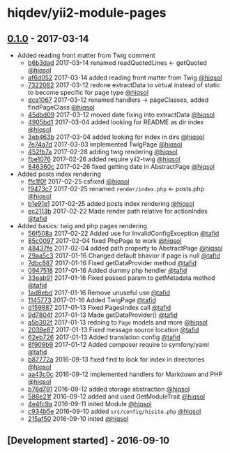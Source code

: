 # hiqdev/yii2-module-pages

## [0.1.0] - 2017-03-14

- Added reading front matter from Twig comment
    - [b6b3dad] 2017-03-14 renamed readQuotedLines <- getQuoted [@hiqsol]
    - [af6d052] 2017-03-14 added reading front matter from Twig [@hiqsol]
    - [7322082] 2017-03-12 redone extractData to virtual instead of static to become specific for page type [@hiqsol]
    - [dca1067] 2017-03-12 renamed handlers -> pageClasses, added findPageClass [@hiqsol]
    - [45dbd09] 2017-03-12 moved date fixing into extractData [@hiqsol]
    - [4905bd1] 2017-03-04 added looking for README as dir index [@hiqsol]
    - [3eb463b] 2017-03-04 added looking for index in dirs [@hiqsol]
    - [7e74a7d] 2017-03-03 implemented TwigPage [@hiqsol]
    - [452fb7a] 2017-02-28 adding twig rendering [@hiqsol]
    - [fbe1076] 2017-02-26 added require yii2-twig [@hiqsol]
    - [846360c] 2017-02-26 fixed getting date in AbstractPage [@hiqsol]
- Added posts index rendering
    - [ffc1f0f] 2017-02-25 csfixed [@hiqsol]
    - [f9473c7] 2017-02-25 renamed `render/index.php` <- posts.php [@hiqsol]
    - [b1e91e1] 2017-02-25 added posts index rendering [@hiqsol]
    - [ec2113b] 2017-02-22 Made render path relative for actionIndex [@tafid]
- Added basics: twig and php pages rendering
    - [56f508a] 2017-02-22 Added use for InvalidConfigException [@tafid]
    - [85c0097] 2017-02-04 fixed PhpPage to work [@hiqsol]
    - [48437fe] 2017-02-04 added path property to AbstractPage [@hiqsol]
    - [29aa5c3] 2017-01-16 Changed default bhavior if page is null [@tafid]
    - [7dbc887] 2017-01-16 Fixed getDataProvider method [@tafid]
    - [0947518] 2017-01-16 Added dummy php hendler [@tafid]
    - [33eab91] 2017-01-16 Fixed passed param to getMetadata method [@tafid]
    - [1ad8ebd] 2017-01-16 Remove unuseful use [@tafid]
    - [1145773] 2017-01-16 Added TwigPage [@tafid]
    - [d159887] 2017-01-13 Fixed PagesIndex call [@tafid]
    - [9d7804f] 2017-01-13 Made getDataProvider() [@tafid]
    - [a5b302f] 2017-01-13 redoing to `Page` models and more [@hiqsol]
    - [2038e87] 2017-01-13 Fixed message source location [@tafid]
    - [62eb726] 2017-01-13 Added translation config [@tafid]
    - [8f909b9] 2017-01-12 Added composer require to symfony/yaml [@tafid]
    - [b87772a] 2016-09-13 fixed find to look for index in directories [@hiqsol]
    - [aa43c0c] 2016-09-12 implemented handlers for Markdown and PHP [@hiqsol]
    - [b78d791] 2016-09-12 added storage abstraction [@hiqsol]
    - [586e21f] 2016-09-12 added and used GetModuleTrait [@hiqsol]
    - [4e4fc9a] 2016-09-11 inited Module [@hiqsol]
    - [c934b5e] 2016-09-10 added `src/config/hisite.php` [@hiqsol]
    - [215af50] 2016-09-10 inited [@hiqsol]

## [Development started] - 2016-09-10

[@hiqsol]: https://github.com/hiqsol
[sol@hiqdev.com]: https://github.com/hiqsol
[@SilverFire]: https://github.com/SilverFire
[d.naumenko.a@gmail.com]: https://github.com/SilverFire
[@tafid]: https://github.com/tafid
[andreyklochok@gmail.com]: https://github.com/tafid
[@BladeRoot]: https://github.com/BladeRoot
[bladeroot@gmail.com]: https://github.com/BladeRoot
[ffc1f0f]: https://github.com/hiqdev/yii2-module-pages/commit/ffc1f0f
[f9473c7]: https://github.com/hiqdev/yii2-module-pages/commit/f9473c7
[b1e91e1]: https://github.com/hiqdev/yii2-module-pages/commit/b1e91e1
[ec2113b]: https://github.com/hiqdev/yii2-module-pages/commit/ec2113b
[56f508a]: https://github.com/hiqdev/yii2-module-pages/commit/56f508a
[85c0097]: https://github.com/hiqdev/yii2-module-pages/commit/85c0097
[48437fe]: https://github.com/hiqdev/yii2-module-pages/commit/48437fe
[29aa5c3]: https://github.com/hiqdev/yii2-module-pages/commit/29aa5c3
[7dbc887]: https://github.com/hiqdev/yii2-module-pages/commit/7dbc887
[0947518]: https://github.com/hiqdev/yii2-module-pages/commit/0947518
[33eab91]: https://github.com/hiqdev/yii2-module-pages/commit/33eab91
[1ad8ebd]: https://github.com/hiqdev/yii2-module-pages/commit/1ad8ebd
[1145773]: https://github.com/hiqdev/yii2-module-pages/commit/1145773
[d159887]: https://github.com/hiqdev/yii2-module-pages/commit/d159887
[9d7804f]: https://github.com/hiqdev/yii2-module-pages/commit/9d7804f
[a5b302f]: https://github.com/hiqdev/yii2-module-pages/commit/a5b302f
[2038e87]: https://github.com/hiqdev/yii2-module-pages/commit/2038e87
[62eb726]: https://github.com/hiqdev/yii2-module-pages/commit/62eb726
[8f909b9]: https://github.com/hiqdev/yii2-module-pages/commit/8f909b9
[b87772a]: https://github.com/hiqdev/yii2-module-pages/commit/b87772a
[aa43c0c]: https://github.com/hiqdev/yii2-module-pages/commit/aa43c0c
[b78d791]: https://github.com/hiqdev/yii2-module-pages/commit/b78d791
[586e21f]: https://github.com/hiqdev/yii2-module-pages/commit/586e21f
[4e4fc9a]: https://github.com/hiqdev/yii2-module-pages/commit/4e4fc9a
[c934b5e]: https://github.com/hiqdev/yii2-module-pages/commit/c934b5e
[215af50]: https://github.com/hiqdev/yii2-module-pages/commit/215af50
[Under development]: https://github.com/hiqdev/yii2-module-pages/releases
[b6b3dad]: https://github.com/hiqdev/yii2-module-pages/commit/b6b3dad
[af6d052]: https://github.com/hiqdev/yii2-module-pages/commit/af6d052
[7322082]: https://github.com/hiqdev/yii2-module-pages/commit/7322082
[dca1067]: https://github.com/hiqdev/yii2-module-pages/commit/dca1067
[45dbd09]: https://github.com/hiqdev/yii2-module-pages/commit/45dbd09
[4905bd1]: https://github.com/hiqdev/yii2-module-pages/commit/4905bd1
[3eb463b]: https://github.com/hiqdev/yii2-module-pages/commit/3eb463b
[7e74a7d]: https://github.com/hiqdev/yii2-module-pages/commit/7e74a7d
[452fb7a]: https://github.com/hiqdev/yii2-module-pages/commit/452fb7a
[fbe1076]: https://github.com/hiqdev/yii2-module-pages/commit/fbe1076
[846360c]: https://github.com/hiqdev/yii2-module-pages/commit/846360c
[0.1.0]: https://github.com/hiqdev/yii2-module-pages/releases/tag/0.1.0
